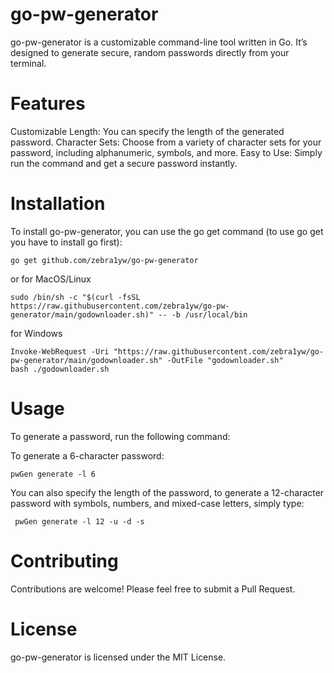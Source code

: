 # go-pw-generator
go-pw-generator is a customizable command-line tool written in Go. It’s designed to generate secure, random passwords directly from your terminal.

# Features
Customizable Length: You can specify the length of the generated password.
Character Sets: Choose from a variety of character sets for your password, including alphanumeric, symbols, and more.
Easy to Use: Simply run the command and get a secure password instantly.

# Installation
To install go-pw-generator, you can use the go get command (to use go get you have to install go first):
```
go get github.com/zebra1yw/go-pw-generator
```
or
for MacOS/Linux
```
sudo /bin/sh -c "$(curl -fsSL https://raw.githubusercontent.com/zebra1yw/go-pw-generator/main/godownloader.sh)" -- -b /usr/local/bin
```
for Windows 
```
Invoke-WebRequest -Uri "https://raw.githubusercontent.com/zebra1yw/go-pw-generator/main/godownloader.sh" -OutFile "godownloader.sh"
bash ./godownloader.sh
```

# Usage
To generate a password, run the following command:

To generate a 6-character password: 
```
pwGen generate -l 6
```

You can also specify the length of the password,  to generate a 12-character password with symbols, numbers, and mixed-case letters, simply type:

```
 pwGen generate -l 12 -u -d -s
```

# Contributing
Contributions are welcome! Please feel free to submit a Pull Request.

# License
go-pw-generator is licensed under the MIT License.


